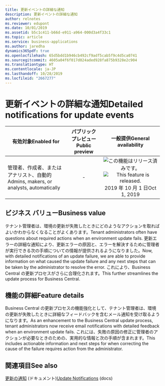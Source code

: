 ```yaml
---
title: 更新イベントの詳細な通知
description: 更新イベントの詳細な通知
author: relnotes
ms.reviewer: edupont
ms.date: 10/01/2019
ms.assetid: b5c1c411-b66d-e911-a964-000d3a4f33c1
ms.topic: article
ms.service: business-applications
ms.author: jaredha
dynamics365pdf: true
ms.openlocfilehash: 65d5bdd1b946cb492cf9adf5cab5f9c4d5ca0741
ms.sourcegitcommit: 4605a04f6f017d024aded928fa875b9328e2c904
ms.translationtype: HT
ms.contentlocale: ja-JP
ms.lasthandoff: 10/28/2019
ms.locfileid: "2667277"
---
```

# <a name="detailed-notifications-for-update-events"></a><span data-ttu-id="23dac-103">更新イベントの詳細な通知</span><span class="sxs-lookup"><span data-stu-id="23dac-103">Detailed notifications for update events</span></span>


| <span data-ttu-id="23dac-104">有効対象</span><span class="sxs-lookup"><span data-stu-id="23dac-104">Enabled for</span></span>    |  <span data-ttu-id="23dac-105">パブリック プレビュー</span><span class="sxs-lookup"><span data-stu-id="23dac-105">Public preview</span></span> | <span data-ttu-id="23dac-106">一般提供</span><span class="sxs-lookup"><span data-stu-id="23dac-106">General availability</span></span> | 
| ---------- | :----------: |:----------: |
|<span data-ttu-id="23dac-107">管理者、作成者、またはアナリスト、自動的</span><span class="sxs-lookup"><span data-stu-id="23dac-107">Admins, makers, or analysts, automatically</span></span>|-| <span data-ttu-id="23dac-108">![この機能はリリース済みです。](/dynamics365-release-plan/media/green-checkmark.png "この機能はリリース済みです。")</span><span class="sxs-lookup"><span data-stu-id="23dac-108">![This feature is released.](/dynamics365-release-plan/media/green-checkmark.png "This feature is released.")</span></span> <span data-ttu-id="23dac-109">2019 年 10 月 1 日</span><span class="sxs-lookup"><span data-stu-id="23dac-109">Oct 1, 2019</span></span>|


## <a name="business-value"></a><span data-ttu-id="23dac-110">ビジネス バリュー</span><span class="sxs-lookup"><span data-stu-id="23dac-110">Business value</span></span>
<!-- bv start -->
<span data-ttu-id="23dac-111">テナント管理者は、環境の更新が失敗したときにどのようなアクションを取ればよいかわからなくなることがよくあります。</span><span class="sxs-lookup"><span data-stu-id="23dac-111">Tenant administrators often have questions about required actions when an environment update fails.</span></span> <span data-ttu-id="23dac-112">更新エラーの詳細な通知により、更新エラーの原因と、エラーを解決するために管理者が実行できる次の手順についての情報が提供されるようになりました。</span><span class="sxs-lookup"><span data-stu-id="23dac-112">Now, with detailed notifications of an update failure, we are able to provide information on what caused the update failure and any next steps that can be taken by the administrator to resolve the error.</span></span> <span data-ttu-id="23dac-113">これにより、Business Central の更新プロセスがさらに合理化されます。</span><span class="sxs-lookup"><span data-stu-id="23dac-113">This further streamlines the update process for Business Central.</span></span>
<!-- bv end -->



## <a name="feature-details"></a><span data-ttu-id="23dac-114">機能の詳細</span><span class="sxs-lookup"><span data-stu-id="23dac-114">Feature details</span></span>
<!--feature detail start -->
<span data-ttu-id="23dac-115">Business Central の更新プロセスの機能強化として、テナント管理者は、環境の更新が失敗したときに詳細なフィードバックを含むメール通知を受け取るようになります。</span><span class="sxs-lookup"><span data-stu-id="23dac-115">As an enhancement to the Business Central update process, tenant administrators now receive email notifications with detailed feedback when an environment update fails.</span></span> <span data-ttu-id="23dac-116">これには、失敗の原因の修正に管理者のアクションが必要なときのための、実用的な情報と次の手順が含まれます。</span><span class="sxs-lookup"><span data-stu-id="23dac-116">This includes actionable information and next steps for when correcting the cause of the failure requires action from the administrator.</span></span>
<!--feature detail end -->










## <a name="see-also"></a><span data-ttu-id="23dac-117">関連項目</span><span class="sxs-lookup"><span data-stu-id="23dac-117">See also</span></span>

<span data-ttu-id="23dac-118">[更新の通知](https://docs.microsoft.com/dynamics365/business-central/dev-itpro/administration/tenant-admin-center-update-management#update-notifications) (ドキュメント)</span><span class="sxs-lookup"><span data-stu-id="23dac-118">[Update Notifications](https://docs.microsoft.com/dynamics365/business-central/dev-itpro/administration/tenant-admin-center-update-management#update-notifications) (docs)</span></span>
